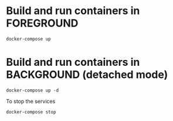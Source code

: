 # Build and run containers in FOREGROUND

```
docker-compose up
```

# Build and run containers in BACKGROUND (detached mode)

```
docker-compose up -d
```

To stop the services

```
docker-compose stop
```
